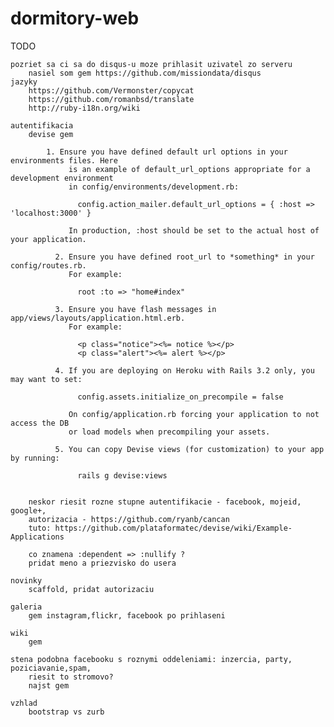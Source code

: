 dormitory-web
=============

TODO

	pozriet sa ci sa do disqus-u moze prihlasit uzivatel zo serveru
		nasiel som gem https://github.com/missiondata/disqus
	jazyky
		https://github.com/Vermonster/copycat
		https://github.com/romanbsd/translate
		http://ruby-i18n.org/wiki

	autentifikacia
		devise gem

			1. Ensure you have defined default url options in your environments files. Here 
			     is an example of default_url_options appropriate for a development environment 
			     in config/environments/development.rb:

			       config.action_mailer.default_url_options = { :host => 'localhost:3000' }

			     In production, :host should be set to the actual host of your application.

			  2. Ensure you have defined root_url to *something* in your config/routes.rb.
			     For example:

			       root :to => "home#index"

			  3. Ensure you have flash messages in app/views/layouts/application.html.erb.
			     For example:

			       <p class="notice"><%= notice %></p>
			       <p class="alert"><%= alert %></p>

			  4. If you are deploying on Heroku with Rails 3.2 only, you may want to set:

			       config.assets.initialize_on_precompile = false

			     On config/application.rb forcing your application to not access the DB
			     or load models when precompiling your assets.

			  5. You can copy Devise views (for customization) to your app by running:

			       rails g devise:views


		neskor riesit rozne stupne autentifikacie - facebook, mojeid, google+,
		autorizacia - https://github.com/ryanb/cancan
		tuto: https://github.com/plataformatec/devise/wiki/Example-Applications

		co znamena :dependent => :nullify ?
		pridat meno a priezvisko do usera

	novinky
		scaffold, pridat autorizaciu

	galeria
		gem instagram,flickr, facebook po prihlaseni

	wiki
		gem

	stena podobna facebooku s roznymi oddeleniami: inzercia, party, poziciavanie,spam,
		riesit to stromovo?
		najst gem

	vzhlad
		bootstrap vs zurb
